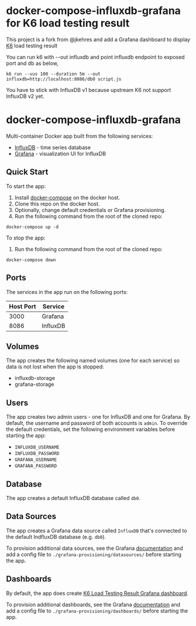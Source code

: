 # docker-compose-influxdb-grafana for K6 load testing result

This project is a fork from @jkehres and add a Grafana dashboard to display [K6](https://k6.io/) load testing result

You can run k6 with --out influxdb and point influxdb endpoint to exposed port and db as below,

`k6 run --vus 100 --duration 5m --out influxdb=http://localhost:8086/db0 script.js`

You have to stick with InfluxDB v1 because upstream K6 not support InfluxDB v2 yet. 

# docker-compose-influxdb-grafana

Multi-container Docker app built from the following services:

* [InfluxDB](https://github.com/influxdata/influxdb) - time series database
* [Grafana](https://github.com/grafana/grafana) - visualization UI for InfluxDB

## Quick Start

To start the app:

1. Install [docker-compose](https://docs.docker.com/compose/install/) on the docker host.
1. Clone this repo on the docker host.
1. Optionally, change default credentials or Grafana provisioning.
1. Run the following command from the root of the cloned repo:
```
docker-compose up -d
```

To stop the app:

1. Run the following command from the root of the cloned repo:
```
docker-compose down
```

## Ports

The services in the app run on the following ports:

| Host Port | Service |
| - | - |
| 3000 | Grafana |
| 8086 | InfluxDB |

## Volumes

The app creates the following named volumes (one for each service) so data is not lost when the app is stopped:

* influxdb-storage
* grafana-storage

## Users

The app creates two admin users - one for InfluxDB and one for Grafana. By default, the username and password of both accounts is `admin`. To override the default credentials, set the following environment variables before starting the app:

* `INFLUXDB_USERNAME`
* `INFLUXDB_PASSWORD`
* `GRAFANA_USERNAME`
* `GRAFANA_PASSWORD`

## Database

The app creates a default InfluxDB database called `db0`.

## Data Sources

The app creates a Grafana data source called `InfluxDB` that's connected to the default IndfluxDB database (e.g. `db0`).

To provision additional data sources, see the Grafana [documentation](http://docs.grafana.org/administration/provisioning/#datasources) and add a config file to `./grafana-provisioning/datasources/` before starting the app.

## Dashboards

By default, the app does create [K6 Load Testing Result Grafana dashboard](https://grafana.com/grafana/dashboards/2587). 

To provision additional dashboards, see the Grafana [documentation](http://docs.grafana.org/administration/provisioning/#dashboards) and add a config file to `./grafana-provisioning/dashboards/` before starting the app.
